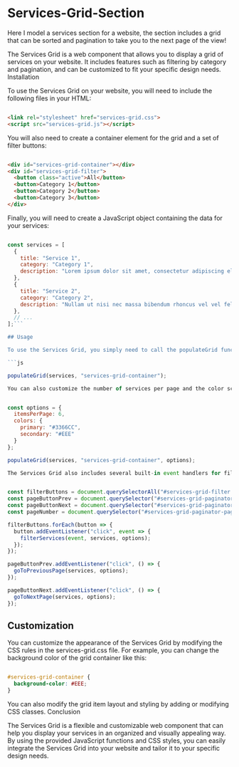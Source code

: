 # Services-Grid-Section
Here I model a services section for a website, the section includes a grid that can be sorted and pagination to take you to the next page of the view!


The Services Grid is a web component that allows you to display a grid of services on your website. It includes features such as filtering by category and pagination, and can be customized to fit your specific design needs.
Installation

To use the Services Grid on your website, you will need to include the following files in your HTML:

```html

<link rel="stylesheet" href="services-grid.css">
<script src="services-grid.js"></script>
```
You will also need to create a container element for the grid and a set of filter buttons:

```html

<div id="services-grid-container"></div>
<div id="services-grid-filter">
  <button class="active">All</button>
  <button>Category 1</button>
  <button>Category 2</button>
  <button>Category 3</button>
</div>
```
Finally, you will need to create a JavaScript object containing the data for your services:

```js

const services = [
  {
    title: "Service 1",
    category: "Category 1",
    description: "Lorem ipsum dolor sit amet, consectetur adipiscing elit."
  },
  {
    title: "Service 2",
    category: "Category 2",
    description: "Nullam ut nisi nec massa bibendum rhoncus vel vel felis."
  },
  // ...
];```

## Usage

To use the Services Grid, you simply need to call the populateGrid function with your services data and the ID of your container element:

```js

populateGrid(services, "services-grid-container");

You can also customize the number of services per page and the color scheme of the grid:
```
```js

const options = {
  itemsPerPage: 6,
  colors: {
    primary: "#3366CC",
    secondary: "#EEE"
  }
};

populateGrid(services, "services-grid-container", options);

The Services Grid also includes several built-in event handlers for filtering by category and navigating between pages:
```
```js

const filterButtons = document.querySelectorAll("#services-grid-filter button");
const pageButtonPrev = document.querySelector("#services-grid-paginator-prev");
const pageButtonNext = document.querySelector("#services-grid-paginator-next");
const pageNumber = document.querySelector("#services-grid-paginator-page-number");

filterButtons.forEach(button => {
  button.addEventListener("click", event => {
    filterServices(event, services, options);
  });
});

pageButtonPrev.addEventListener("click", () => {
  goToPreviousPage(services, options);
});

pageButtonNext.addEventListener("click", () => {
  goToNextPage(services, options);
});
```
## Customization

You can customize the appearance of the Services Grid by modifying the CSS rules in the services-grid.css file. For example, you can change the background color of the grid container like this:

```css

#services-grid-container {
  background-color: #EEE;
}
```
You can also modify the grid item layout and styling by adding or modifying CSS classes.
Conclusion

The Services Grid is a flexible and customizable web component that can help you display your services in an organized and visually appealing way. By using the provided JavaScript functions and CSS styles, you can easily integrate the Services Grid into your website and tailor it to your specific design needs.
